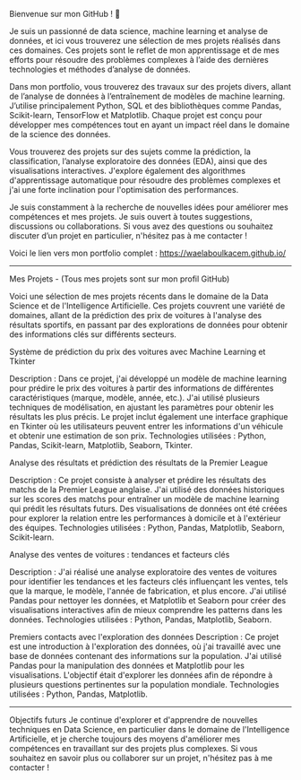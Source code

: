 Bienvenue sur mon GitHub ! 👋

Je suis un passionné de data science, machine learning et analyse de données, et ici vous trouverez une sélection de mes projets réalisés dans ces domaines. Ces projets sont le reflet de mon apprentissage et de mes efforts pour résoudre des problèmes complexes à l’aide des dernières technologies et méthodes d’analyse de données.

Dans mon portfolio, vous trouverez des travaux sur des projets divers, allant de l’analyse de données à l’entraînement de modèles de machine learning. J’utilise principalement Python, SQL et des bibliothèques comme Pandas, Scikit-learn, TensorFlow et Matplotlib. Chaque projet est conçu pour développer mes compétences tout en ayant un impact réel dans le domaine de la science des données.

Vous trouverez des projets sur des sujets comme la prédiction, la classification, l’analyse exploratoire des données (EDA), ainsi que des visualisations interactives. J'explore également des algorithmes d'apprentissage automatique pour résoudre des problèmes complexes et j'ai une forte inclination pour l'optimisation des performances.

Je suis constamment à la recherche de nouvelles idées pour améliorer mes compétences et mes projets. Je suis ouvert à toutes suggestions, discussions ou collaborations. Si vous avez des questions ou souhaitez discuter d’un projet en particulier, n'hésitez pas à me contacter !

Voici le lien vers mon portfolio complet : https://waelaboulkacem.github.io/

-----------------------------------------------------------------------------------------------------------------------------

Mes Projets - (Tous mes projets sont sur mon profil GitHub)

Voici une sélection de mes projets récents dans le domaine de la Data Science et de l'Intelligence Artificielle. Ces projets couvrent une variété de domaines, allant de la prédiction des prix de voitures à l'analyse des résultats sportifs, en passant par des explorations de données pour obtenir des informations clés sur différents secteurs.

Système de prédiction du prix des voitures avec Machine Learning et Tkinter
   
Description : Dans ce projet, j'ai développé un modèle de machine learning pour prédire le prix des voitures à partir des informations de différentes caractéristiques (marque, modèle, année, etc.). J'ai utilisé plusieurs techniques de modélisation, en ajustant les paramètres pour obtenir les résultats les plus précis. Le projet inclut également une interface graphique en Tkinter où les utilisateurs peuvent entrer les informations d'un véhicule et obtenir une estimation de son prix.
Technologies utilisées : Python, Pandas, Scikit-learn, Matplotlib, Seaborn, Tkinter.

Analyse des résultats et prédiction des résultats de la Premier League
   
Description : Ce projet consiste à analyser et prédire les résultats des matchs de la Premier League anglaise. J'ai utilisé des données historiques sur les scores des matchs pour entraîner un modèle de machine learning qui prédit les résultats futurs. Des visualisations de données ont été créées pour explorer la relation entre les performances à domicile et à l'extérieur des équipes.
Technologies utilisées : Python, Pandas, Matplotlib, Seaborn, Scikit-learn.

Analyse des ventes de voitures : tendances et facteurs clés
   
Description : J'ai réalisé une analyse exploratoire des ventes de voitures pour identifier les tendances et les facteurs clés influençant les ventes, tels que la marque, le modèle, l'année de fabrication, et plus encore. J'ai utilisé Pandas pour nettoyer les données, et Matplotlib et Seaborn pour créer des visualisations interactives afin de mieux comprendre les patterns dans les données.
Technologies utilisées : Python, Pandas, Matplotlib, Seaborn.

Premiers contacts avec l'exploration des données
Description : Ce projet est une introduction à l'exploration des données, où j'ai travaillé avec une base de données contenant des informations sur la population. J'ai utilisé Pandas pour la manipulation des données et Matplotlib pour les visualisations. L'objectif était d'explorer les données afin de répondre à plusieurs questions pertinentes sur la population mondiale.
Technologies utilisées : Python, Pandas, Matplotlib.

-----------------------------------------------------------------------------------------------------------------------------

Objectifs futurs
Je continue d'explorer et d'apprendre de nouvelles techniques en Data Science, en particulier dans le domaine de l'Intelligence Artificielle, et je cherche toujours des moyens d'améliorer mes compétences en travaillant sur des projets plus complexes. Si vous souhaitez en savoir plus ou collaborer sur un projet, n'hésitez pas à me contacter !
